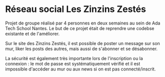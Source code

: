 # Réseau social Les Zinzins Zestés

Projet de groupe réalisé par 4 personnes en deux semaines au sein de Ada Tech School Nantes. Le but de ce projet était de reprendre une codebse existante et de l'améliorer.

Sur le site des Zinzins Zestés, il est possible de poster un message sur son mur, liker les posts des autres, mais aussi de s'abonner et se désabonner. 

La sécurité est également très importante lors de l'inscription ou la connexion : le mot de passe est systématiquement vérifié et il est impossible d'accéder au mur ou aux news si on est pas connecté/inscrit.
